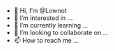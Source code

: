 - 👋 Hi, I’m @Lownot
- 👀 I’m interested in ...
- 🌱 I’m currently learning ...
- 💞️ I’m looking to collaborate on ...
- 📫 How to reach me ...

<!---
Lownot/Lownot is a ✨ special ✨ repository because its `README.md` (this file) appears on your GitHub profile.
You can click the Preview link to take a look at your changes.
--->
